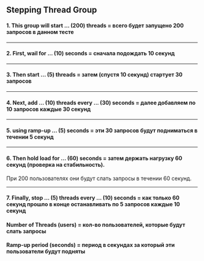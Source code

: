 ## Stepping Thread Group 

#### 1. This group will start ... (200) threads = всего будет запущено 200 запросов в данном тесте
____
#### 2. First, wail for ... (10) seconds = сначала подождать 10 секунд
_____
#### 3. Then start ... (5) threads = затем (спустя 10 секунд) стартует 30 запросов 
____
#### 4. Next, add ... (10) threads every ... (30) seconds = далее добавляем по 10 запросов каждые 30 секунд
_____
#### 5. using ramp-up ... (5) seconds = эти 30 запросов будут подниматься в течении 5 секунд
_____
#### 6. Then hold load for ... (60) seconds = затем держать нагрузку 60 секунд (проверка на стабильность). 
При 200 пользователях они будут слать запросы в течении 60 секунд.
_____
#### 7. Finally, stop ... (5) threads every ... (10) seconds = как только 60 секунд прошло в конце останавливать по 5 запросов каждые 10 секунд 


#### Number of Threads (users) = кол-во пользователей, которые будут слать запросы
#### Ramp-up period (seconds) = период в секундах за который эти пользователи будут подняты 
